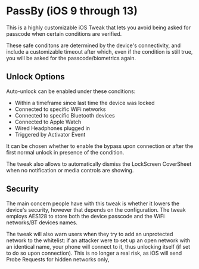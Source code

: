 # PassBy (iOS 9 through 13)

This is a highly customizable iOS Tweak that lets you avoid being asked for passcode when certain conditions are verified.

These safe conditons are determined by the device's connectivity, and include a customizable timeout after which, even if the condition is still true, you will be asked for the passcode/biometrics again.

## Unlock Options

Auto-unlock can be enabled under these conditions:

- Within a timeframe since last time the device was locked
- Connected to specific WiFi networks
- Connected to specific Bluetooth devices
- Connected to Apple Watch
- Wired Headphones plugged in
- Triggered by Activator Event

It can be chosen whether to enable the bypass upon connection or after the first normal unlock in presence of the condition.

The tweak also allows to automatically dismiss the LockScreen CoverSheet when no notification or media controls are showing.

## Security

The main concern people have with this tweak is whether it lowers the device's security, however that depends on the configuration.
The tweak employs AES128 to store both the device passcode and the WiFi networks/BT devices names.

The tweak will also warn users when they try to add an unprotected network to the whitelist:
if an attacker were to set up an open network with an identical name, your phone will connect to it, 
thus unlocking itself (if set to do so upon connection).
This is no longer a real risk, as iOS will send Probe Requests for hidden networks only,

